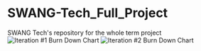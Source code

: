 # SWANG-Tech_Full_Project
SWANG Tech's repository for the whole term project
![Iteration #1 Burn Down Chart](https://github.com/user-attachments/assets/9ba54039-8953-4d27-90a8-12dc4c63f26a)
![Iteration #2 Burn Down Chart](https://github.com/user-attachments/assets/1de53a93-5931-4da1-9c05-18cadc416d33)
